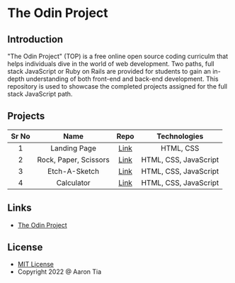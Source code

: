# The Odin Project

<a name="introduction"></a>
## Introduction
"The Odin Project" (TOP) is a free online open source coding curriculm that helps individuals dive in the world of web development.  Two paths, full stack JavaScript or Ruby on Rails are provided for students to gain an in-depth understanding of both front-end and back-end development.  This repository is used to showcase the completed projects assigned for the full stack JavaScript path.

## Projects
| Sr No |     Name      |  Repo  |  Technologies  |
|:-----:|:-------------:|:------:|:--------------:|
|   1   |  Landing Page | [Link](https://github.com/atia009/the-odin-project/tree/main/01-landing-page) | HTML, CSS |
|   2   |  Rock, Paper, Scissors | [Link](https://github.com/atia009/the-odin-project/tree/main/02-rock-paper-scissors) | HTML, CSS, JavaScript |
|   3   |  Etch-A-Sketch | [Link](https://github.com/atia009/the-odin-project/tree/main/03-etch-a-sketch) | HTML, CSS, JavaScript
|   4   |  Calculator | [Link](https://github.com/atia009/the-odin-project/tree/main/04-calculator) | HTML, CSS, JavaScript |



<a name="links"></a>
## Links
- [The Odin Project](http://www.theodinproject.com)

<a name="license"></a>
## License
- [MIT License](https://badges.mit-license.org)
- Copyright 2022 @ Aaron Tia

